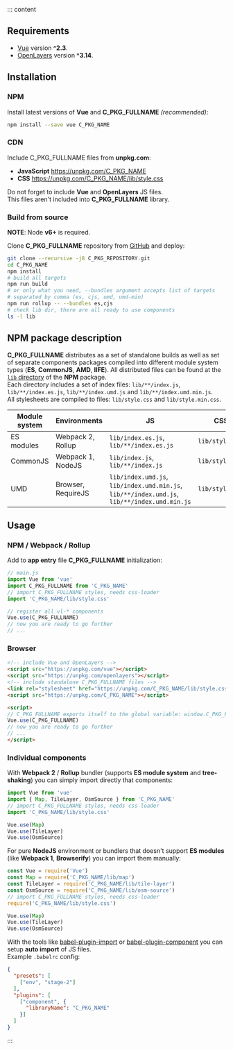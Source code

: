 ::: content

<b-message type="is-warning">

## Requirements

- [Vue](https://vuejs.org/ "Vue Homepage")<!-- {target="_blank"} --> version **^2.3**.
- [OpenLayers](https://openlayers.org/ "OpenLayers Homepage")<!-- {target="_blank"} --> version **^3.14**.

</b-message>

## Installation

### NPM

Install latest versions of **Vue** and **C_PKG_FULLNAME** _(recommended)_:

```bash
npm install --save vue C_PKG_NAME
```

### CDN

Include C_PKG_FULLNAME files from **unpkg.com**:  

- **JavaScript** https://unpkg.com/C_PKG_NAME<!-- {a:target="_blank"} -->
- **CSS** https://unpkg.com/C_PKG_NAME/lib/style.css<!-- {a:target="_blank"} -->

<b-message type="is-info">

Do not forget to include **Vue** and **OpenLayers** JS files.    
This files aren't included into **C_PKG_FULLNAME** library. 

</b-message>

### Build from source

<b-message type="is-warning">

**NOTE**: Node **v6+** is required.

</b-message>

Clone **C_PKG_FULLNAME** repository from [GitHub](C_PKG_REPOSITORY) and deploy:

```bash
git clone --recursive -j8 C_PKG_REPOSITORY.git
cd C_PKG_NAME
npm install
# build all targets
npm run build
# or only what you need, --bundles argument accepts list of targets 
# separated by comma (es, cjs, umd, umd-min)
npm run rollup -- --bundles es,cjs
# check lib dir, there are all ready to use components
ls -l lib
```

## NPM package description

**C_PKG_FULLNAME** distributes as a set of standalone builds as well as set of separate components packages 
compiled into different module system types (**ES**, **CommonJS**, **AMD**, **IIFE**). All distributed files can be 
found at the [`lib` directory](https://unpkg.com/C_PKG_NAME/lib/)<!-- {a:target="_blank"} --> of the **NPM** package.  
Each directory includes a set of index files: `lib/**/index.js`, `lib/**/index.es.js`, `lib/**/index.umd.js` and `lib/**/index.umd.min.js`.  
All stylesheets are compiled to files: `lib/style.css` and `lib/style.min.css`.

| Module system  | Environments       | JS                                                                                              | CSS               |
|----------------|--------------------|-------------------------------------------------------------------------------------------------|-------------------|
| ES modules     | Webpack 2, Rollup  | `lib/index.es.js`, `lib/**/index.es.js`                                                         | `lib/style.css`   |
| CommonJS       | Webpack 1, NodeJS  | `lib/index.js`, `lib/**/index.js`                                                               | `lib/style.css`   |
| UMD            | Browser, RequireJS | `lib/index.umd.js`, `lib/index.umd.min.js`,<br>`lib/**/index.umd.js`, `lib/**/index.umd.min.js` | `lib/style.css`   |

## Usage

### NPM / Webpack / Rollup

Add to **app entry** file **C_PKG_FULLNAME** initialization:

```js
// main.js
import Vue from 'vue'
import C_PKG_FULLNAME from 'C_PKG_NAME'
// import C_PKG_FULLNAME styles, needs css-loader
import 'C_PKG_NAME/lib/style.css'

// register all vl-* components
Vue.use(C_PKG_FULLNAME)
// now you are ready to go further
// ...
````

### Browser

```html
<!-- include Vue and OpenLayers -->
<script src="https://unpkg.com/vue"></script>
<script src="https://unpkg.com/openlayers"></script>
<!-- include standalone C_PKG_FULLNAME files -->
<link rel="stylesheet" href="https://unpkg.com/C_PKG_NAME/lib/style.css">
<script src="https://unpkg.com/C_PKG_NAME"></script>

<script>
// C_PKG_FULLNAME exports itself to the global variable: window.C_PKG_FULLNAME 
Vue.use(C_PKG_FULLNAME)
// now you are ready to go further
// ...
</script>
```

### Individual components

With **Webpack 2** / **Rollup** bundler (supports **ES module system** and **tree-shaking**) you can simply import 
directly that components:  

```js
import Vue from 'vue'
import { Map, TileLayer, OsmSource } from 'C_PKG_NAME'
// import C_PKG_FULLNAME styles, needs css-loader
import 'C_PKG_NAME/lib/style.css'

Vue.use(Map)
Vue.use(TileLayer)
Vue.use(OsmSource)
```

For pure **NodeJS** environment or bundlers that doesn't support **ES modules** (like **Webpack 1**, **Browserify**) 
you can import them manually:

```js
const Vue = require('Vue')
const Map = require('C_PKG_NAME/lib/map')
const TileLayer = require('C_PKG_NAME/lib/tile-layer')
const OsmSource = require('C_PKG_NAME/lib/osm-source')
// import C_PKG_FULLNAME styles, needs css-loader
require('C_PKG_NAME/lib/style.css')

Vue.use(Map)
Vue.use(TileLayer)
Vue.use(OsmSource)
````

With the tools like [babel-plugin-import](https://github.com/ant-design/babel-plugin-import) or 
[babel-plugin-component](https://github.com/QingWei-Li/babel-plugin-component) you can setup **auto import** of JS files.  
Example `.babelrc` config:

```json
{
  "presets": [
    ["env", "stage-2"]
  ],
  "plugins": [
    ["component", {
      "libraryName": "C_PKG_NAME"
    }]
  ]
}
```

:::

